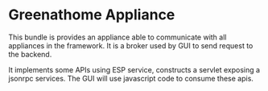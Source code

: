 Greenathome Appliance
=====================

This bundle is provides an appliance able to communicate with all appliances in the framework. It is a broker used by GUI to send request to the backend.

It implements some APIs using ESP service, constructs a servlet exposing a jsonrpc services. The GUI will use javascript code to consume these apis.





